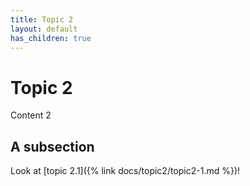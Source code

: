```yaml
---
title: Topic 2
layout: default
has_children: true
---
```


# Topic 2

Content 2

## A subsection

Look at [topic 2.1]({% link docs/topic2/topic2-1.md %})!